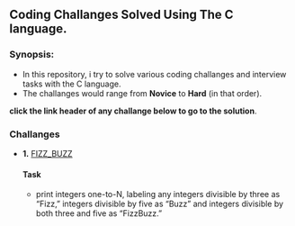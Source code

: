 ## Coding Challanges Solved Using The C language.

### Synopsis:
  - In this repository, i try to solve various coding challanges and interview tasks with the C language. 
  - The challanges would range from __Novice__ to __Hard__ (in that order).

__click the link header of any challange below to go to the solution__.

### Challanges
- __1.__ [FIZZ_BUZZ](url)
  #### Task
  - print integers one-to-N, labeling any integers divisible by three as “Fizz,” integers divisible by five as “Buzz” and integers divisible by both three and five as “FizzBuzz.”
